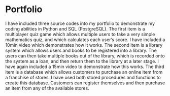 # Portfolio

I have included three source codes into my portfolio to demonstrate my coding abilities in Python and SQL (PostgreSQL). The first item is a multiplayer quiz game which allows multiple users to take a very simple mathematics quiz, and which calculates each user’s score. I have included a 10min video which demonstrates how it works. The second item is a library system which allows users and books to be registered into a library. The users can then take multiple books out of the library, which is recorded onto the system as a loan, and then return them to the library at a later stage. I have again included a 15min video to demonstrate how this works. The third item is a database which allows customers to purchase an online item from a franchise of stores. I have used both stored procedures and functions to create this database. Customers can register themselves and then purchase an item from any of the available stores. 
